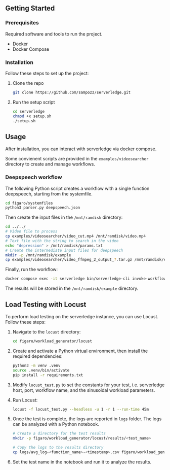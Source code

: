 <!-- GETTING STARTED -->
## Getting Started

### Prerequisites

Required software and tools to run the project.
- Docker
- Docker Compose

### Installation

Follow these steps to set up the project:

1. Clone the repo
   ```sh
   git clone https://github.com/sampozz/serverledge.git
   ```
2. Run the setup script
   ```sh
   cd serverledge
   chmod +x setup.sh
   ./setup.sh
   ```

## Usage

After installation, you can interact with serverledge via docker compose.

Some convienent scripts are provided in the `examples/videosearcher` directory to create and manage workflows.

### Deepspeech workflow

The following Python script creates a workflow with a single function deepspeech, starting from the systemfile. 

```sh
cd figaro/systemfiles
python3 parser.py deepspeech.json
```

Then create the input files in the `/mnt/ramdisk` directory:

```sh
cd ../../
# Video file to process
cp examples/videosearcher/video_cut.mp4 /mnt/ramdisk/video.mp4 
# Text file with the string to search in the video
echo "depression" > /mnt/ramdisk/params.txt
# Create the intermediate input files for deepspeech
mkdir -p /mnt/ramdisk/example
cp examples/videosearcher/video_ffmpeg_2_output_?.tar.gz /mnt/ramdisk/example/
```

Finally, run the workflow:

```sh
docker compose exec -it serverledge bin/serverledge-cli invoke-workflow -f deepspeech_workflow -p "dir:example"
```

The results will be stored in the `/mnt/ramdisk/example` directory.

## Load Testing with Locust

To perform load testing on the serverledge instance, you can use Locust. Follow these steps:

1. Navigate to the `locust` directory:
   ```sh
   cd figaro/workload_generator/locust
   ```

2. Create and activate a Python virtual environment, then install the required dependencies:
   ```sh
   python3 -m venv .venv
   source .venv/bin/activate
   pip install -r requirements.txt
   ```

3. Modify `locust_test.py` to set the constants for your test, i.e. serverledge host, port, workflow name, and the sinusoidal workload parameters.

4. Run Locust:
   ```sh
   locust -f locust_test.py --headless -u 1 -r 1 --run-time 45m
   ```

5. Once the test is complete, the logs are reported in `logs` folder. The logs can be analyzed with a Python notebook.

   ```sh
   # Create a directory for the test results
   mkdir -p figaro/workload_generator/locust/results/<test_name>

   # Copy the logs to the results directory
   cp logs/avg_log-<function_name>-<timestamp>.csv figaro/workload_generator/locust/results/<test_name>/avg_log.csv
   ```

6. Set the test name in the notebook and run it to analyze the results.
